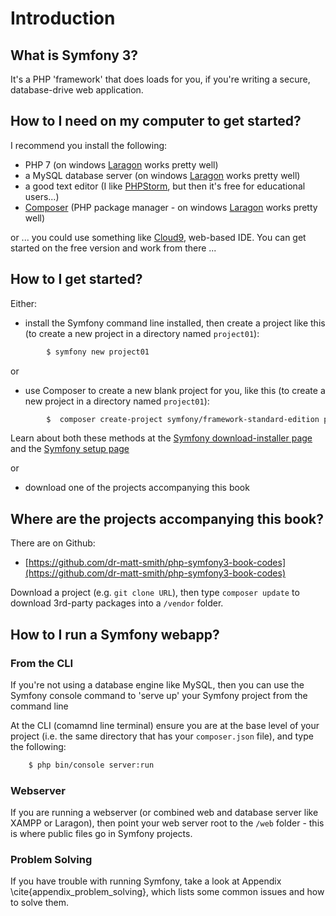 
# Introduction

## What is Symfony 3?

It's a PHP 'framework' that does loads for you, if you're writing a secure, database-drive web application.

## How to I need on my computer to get started?

I recommend you install the following:

- PHP 7 (on windows [Laragon](https://laragon.org/) works pretty well)
- a MySQL database server (on windows [Laragon](https://laragon.org/) works pretty well)
- a good text editor (I like [PHPStorm](https://www.jetbrains.com/phpstorm/specials/phpstorm/phpstorm.html?&gclid=CJTK_8SDrtICFWq-7Qodh98NpQ&gclsrc=aw.ds.ds&dclid=CNPY28WDrtICFQGn7QodqekBWg), but then it's free for educational users...)
- [Composer](https://getcomposer.org/) (PHP package manager - on windows [Laragon](https://laragon.org/) works pretty well)

or ... you could use something like [Cloud9](https://c9.io/dr_matt_smith), web-based IDE. You can get started on the free version and work from there ...

## How to I get started?

Either:

- install the Symfony command line installed, then create a project like this (to create a new project in a directory named `project01`):

```bash
        $ symfony new project01
```

or

- use Composer to create a new blank project for you, like this (to create a new project in a directory named `project01`):

```bash
        $  composer create-project symfony/framework-standard-edition project01
```

Learn about both these methods at the [Symfony download-installer page](http://symfony.com/download) and the [Symfony setup page](https://symfony.com/doc/current/setup.html)

or

- download one of the projects accompanying this book

## Where are the projects accompanying this book?

There are on Github:

- [https://github.com/dr-matt-smith/php-symfony3-book-codes](https://github.com/dr-matt-smith/php-symfony3-book-codes)

Download a project (e.g. `git clone URL`), then type `composer update` to download 3rd-party packages into a `/vendor` folder.


## How to I run a Symfony webapp?

### From the CLI
If you're not using a database engine like MySQL, then you can use the Symfony console command to 'serve up' your Symfony project from the command line

At the CLI (comamnd line terminal) ensure you are at the base level of your project (i.e. the same directory that has your `composer.json` file), and type the following:

```bash
    $ php bin/console server:run
```

### Webserver
If you are running a webserver (or combined web and database server like XAMPP or Laragon), then point your web server root to the `/web` folder - this is where public files go in Symfony projects.

### Problem Solving

If you have trouble with running Symfony, take a look at Appendix \cite{appendix_problem_solving}, which lists some common issues and how to solve them.